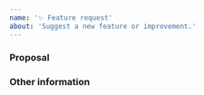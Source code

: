 ```yaml
---
name: '✨ Feature request'
about: 'Suggest a new feature or improvement.'
---
```


<!--
⚠ Before proceeding:

Check FAQ (command not found, Markdown syntaxes, performance issues, etc.):
https://github.com/yzhang-gh/vscode-markdown#faq
-->

### Proposal



### Other information

<!--
(Optional) Give more context to help us understand.
-->
